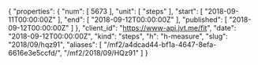 {
  "properties": {
    "num": [
      5673
    ],
    "unit": [
      "steps"
    ],
    "start": [
      "2018-09-11T00:00:00Z"
    ],
    "end": [
      "2018-09-12T00:00:00Z"
    ],
    "published": [
      "2018-09-12T00:00:00Z"
    ]
  },
  "client_id": "https://www-api.jvt.me/fit",
  "date": "2018-09-12T00:00:00Z",
  "kind": "steps",
  "h": "h-measure",
  "slug": "2018/09/hqz91",
  "aliases": [
    "/mf2/a4dcad44-bf1a-4647-8efa-6616e3e5ccfd/",
    "/mf2/2018/09/HQz91"
  ]
}
